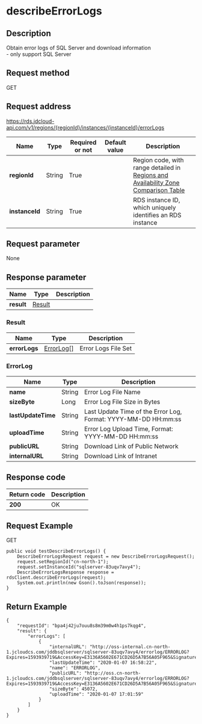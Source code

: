 # describeErrorLogs


## Description
Obtain error logs of SQL Server and download information<br>- only support SQL Server

## Request method
GET

## Request address
https://rds.jdcloud-api.com/v1/regions/{regionId}/instances/{instanceId}/errorLogs

|Name|Type|Required or not|Default value|Description|
|---|---|---|---|---|
|**regionId**|String|True| |Region code, with range detailed in [Regions and Availability Zone Comparison Table](../Enum-Definitions/Regions-AZ.md)|
|**instanceId**|String|True| |RDS instance ID, which uniquely identifies an RDS instance|

## Request parameter
None


## Response parameter
|Name|Type|Description|
|---|---|---|
|**result**|[Result](describeerrorlogs#result)| |

### <div id="result">Result</div>
|Name|Type|Description|
|---|---|---|
|**errorLogs**|[ErrorLog[]](describeerrorlogs#errorlog)|Error Logs File Set|
### <div id="errorlog">ErrorLog</div>
|Name|Type|Description|
|---|---|---|
|**name**|String|Error Log File Name|
|**sizeByte**|Long|Error Log File Size in Bytes|
|**lastUpdateTime**|String|Last Update Time of the Error Log, Format: YYYY-MM-DD HH:mm:ss|
|**uploadTime**|String|Error Log Upload Time, Format: YYYY-MM-DD HH:mm:ss|
|**publicURL**|String|Download Link of Public Network|
|**internalURL**|String|Download Link of Intranet|

## Response code
|Return code|Description|
|---|---|
|**200**|OK|

## Request Example
GET
```
public void testDescribeErrorLogs() {
    DescribeErrorLogsRequest request = new DescribeErrorLogsRequest();
    request.setRegionId("cn-north-1");
    request.setInstanceId("sqlserver-83uqv7avy4");
    DescribeErrorLogsResponse response = rdsClient.describeErrorLogs(request);
    System.out.println(new Gson().toJson(response));
}

```

## Return Example
```
{
    "requestId": "bpa4j42ju7ouu8s8m39m0w4h1ps7kqg4", 
    "result": {
        "errorLogs": [
            {
                "internalURL": "http://oss-internal.cn-north-1.jcloudcs.com/jddbsqlserver/sqlserver-83uqv7avy4/errorlog/ERRORLOG?Expires=1593939719&AccessKey=E3136A5602E671CD26D5A7B56A05F965&Signature=TECg4lQyjLGzeU9Zm9SNoluSIds=", 
                "lastUpdateTime": "2020-01-07 16:58:22", 
                "name": "ERRORLOG", 
                "publicURL": "http://oss.cn-north-1.jcloudcs.com/jddbsqlserver/sqlserver-83uqv7avy4/errorlog/ERRORLOG?Expires=1593939719&AccessKey=E3136A5602E671CD26D5A7B56A05F965&Signature=TECg4lQyjLGzeU9Zm9SNoluSIds=", 
                "sizeByte": 45072, 
                "uploadTime": "2020-01-07 17:01:59"
            }
        ]
    }
}
```
